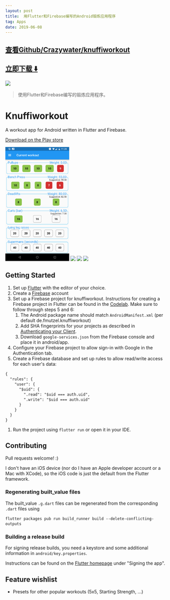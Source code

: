 ```yaml
---
layout: post
title:  用Flutter和Firebase编写的Android锻炼应用程序
tag: Apps
date: 2019-06-08
---
```


 

## [查看Github/Crazywater/knuffiworkout](http://github.com/Crazywater/knuffiworkout)
## [立即下载 ️⬇️ ](https://codeload.github.com/Crazywater/knuffiworkout/zip/master) 


 
![](https://flutterawesome.com/content/images/2019/03/Knuffiworkout.jpg)
 
>
> 使用Flutter和Firebase编写的锻炼应用程序。
>

 
# Knuffiworkout

A workout app for Android written in Flutter and Firebase.

[Download on the Play store](https://play.google.com/store/apps/details?id=de.fmutzel.knuffiworkout)

<img src="https://raw.githubusercontent.com/Crazywater/knuffiworkout/master/screenshots/current.png" width="200px"/> <img src="screenshots/exercises.png" width="200px"/> <img src="screenshots/past.png" width="200px"/> <img src="screenshots/progress.png" width="200px"/>

## Getting Started

1. Set up [Flutter](http://flutter.io) with the editor of your choice.
1. Create a [Firebase](http://firebase.google.com) account
1. Set up a Firebase project for knuffiworkout.
   Instructions for creating a Firebase project in Flutter can be found in the [Codelab](https://codelabs.developers.google.com/codelabs/flutter-firebase/#4).
   Make sure to follow through steps 5 and 6:
    1. The Android package name should match `AndroidManifest.xml` (per default de.fmutzel.knuffiworkout)
    1. Add SHA fingerprints for your projects as described in [Authenticating your Client](https://developers.google.com/android/guides/client-auth).
    1. Download `google-services.json` from the Firebase console and place it in android/app.
1. Configure your Firebase project to allow sign-in with Google in the Authentication tab.
1. Create a Firebase database and set up rules to allow read/write access for each user's data:
```
{
  "rules": {
    "user": {
      "$uid": {
        ".read": "$uid === auth.uid",
        ".write": "$uid === auth.uid"
      }
    }
  }
}
```
1. Run the project using `flutter run` or open it in your IDE.

## Contributing

Pull requests welcome! :)

I don't have an iOS device (nor do I have an Apple developer account or a Mac with XCode),
so the iOS code is just the default from the Flutter framework.

### Regenerating built_value files
The built_value `.g.dart` files can be regenerated from the corresponding `.dart` files using
```
flutter packages pub run build_runner build --delete-conflicting-outputs
```

### Building a release build
For signing release builds, you need a keystore and some additional information in `android/key.properties`.

Instructions can be found on the [Flutter homepage](https://flutter.io/android-release/) under "Signing the app".

## Feature wishlist
* Presets for other popular workouts (5x5, Starting Strength, ...)


